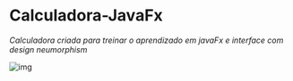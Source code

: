 # Calculadora-JavaFx



*Calculadora criada para treinar o aprendizado em javaFx e interface com design neumorphism*

![img](https://github.com/fabricio-ads/Calculadora-JavaFx/blob/master/img/calculadora.png)
